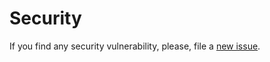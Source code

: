 # Security

If you find any security vulnerability, please, file a [new issue](https://github.com/lykmapipo/dockerfile/issues).
